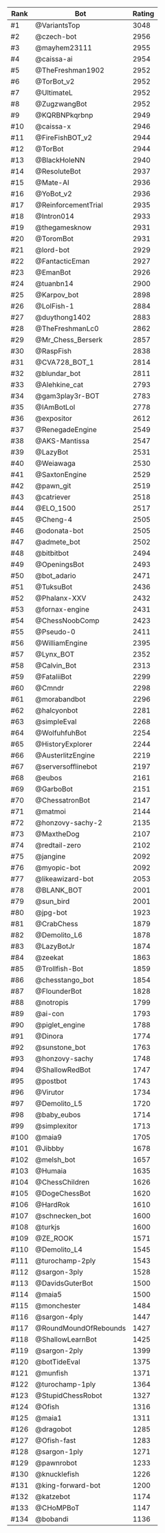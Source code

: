 Rank|Bot|Rating
---|---|---
#1|@VariantsTop|3048
#2|@czech-bot|2956
#3|@mayhem23111|2955
#4|@caissa-ai|2954
#5|@TheFreshman1902|2952
#6|@TorBot_v2|2952
#7|@UltimateL|2952
#8|@ZugzwangBot|2952
#9|@KQRBNPkqrbnp|2949
#10|@caissa-x|2946
#11|@FireFishBOT_v2|2944
#12|@TorBot|2944
#13|@BlackHoleNN|2940
#14|@ResoluteBot|2937
#15|@Mate-AI|2936
#16|@YoBot_v2|2936
#17|@ReinforcementTrial|2935
#18|@Intron014|2933
#19|@thegamesknow|2931
#20|@ToromBot|2931
#21|@lord-bot|2929
#22|@FantacticEman|2927
#23|@EmanBot|2926
#24|@tuanbn14|2900
#25|@Karpov_bot|2898
#26|@LolFish-1|2884
#27|@duythong1402|2883
#28|@TheFreshmanLc0|2862
#29|@Mr_Chess_Berserk|2857
#30|@RaspFish|2838
#31|@CVA728_BOT_1|2814
#32|@blundar_bot|2811
#33|@Alehkine_cat|2793
#34|@gam3play3r-BOT|2783
#35|@IAmBotLol|2778
#36|@expositor|2612
#37|@RenegadeEngine|2549
#38|@AKS-Mantissa|2547
#39|@LazyBot|2531
#40|@Weiawaga|2530
#41|@SaxtonEngine|2529
#42|@pawn_git|2519
#43|@catriever|2518
#44|@ELO_1500|2517
#45|@Cheng-4|2505
#46|@odonata-bot|2505
#47|@admete_bot|2502
#48|@bitbitbot|2494
#49|@OpeningsBot|2493
#50|@bot_adario|2471
#51|@TuksuBot|2436
#52|@Phalanx-XXV|2432
#53|@fornax-engine|2431
#54|@ChessNoobComp|2423
#55|@Pseudo-0|2411
#56|@WilliamEngine|2395
#57|@Lynx_BOT|2352
#58|@Calvin_Bot|2313
#59|@FataliiBot|2299
#60|@Cmndr|2298
#61|@morabandbot|2296
#62|@halcyonbot|2281
#63|@simpleEval|2268
#64|@WolfuhfuhBot|2254
#65|@HistoryExplorer|2244
#66|@AusterlitzEngine|2219
#67|@serversofflinebot|2197
#68|@eubos|2161
#69|@GarboBot|2151
#70|@ChessatronBot|2147
#71|@matmoi|2144
#72|@honzovy-sachy-2|2135
#73|@MaxtheDog|2107
#74|@redtail-zero|2102
#75|@jangine|2092
#76|@myopic-bot|2092
#77|@likeawizard-bot|2053
#78|@BLANK_BOT|2001
#79|@sun_bird|2001
#80|@jpg-bot|1923
#81|@CrabChess|1879
#82|@Demolito_L6|1878
#83|@LazyBotJr|1874
#84|@zeekat|1863
#85|@Trollfish-Bot|1859
#86|@chesstango_bot|1854
#87|@FlounderBot|1828
#88|@notropis|1799
#89|@ai-con|1793
#90|@piglet_engine|1788
#91|@Dinora|1774
#92|@sunstone_bot|1763
#93|@honzovy-sachy|1748
#94|@ShallowRedBot|1747
#95|@postbot|1743
#96|@Virutor|1734
#97|@Demolito_L5|1720
#98|@baby_eubos|1714
#99|@simplexitor|1713
#100|@maia9|1705
#101|@Jibbby|1678
#102|@melsh_bot|1657
#103|@Humaia|1635
#104|@ChessChildren|1626
#105|@DogeChessBot|1620
#106|@HardRok|1610
#107|@schnecken_bot|1600
#108|@turkjs|1600
#109|@ZE_ROOK|1571
#110|@Demolito_L4|1545
#111|@turochamp-2ply|1543
#112|@sargon-3ply|1528
#113|@DavidsGuterBot|1500
#114|@maia5|1500
#115|@monchester|1484
#116|@sargon-4ply|1447
#117|@RoundMoundOfRebounds|1427
#118|@ShallowLearnBot|1425
#119|@sargon-2ply|1399
#120|@botTideEval|1375
#121|@munfish|1371
#122|@turochamp-1ply|1364
#123|@StupidChessRobot|1327
#124|@Ofish|1316
#125|@maia1|1311
#126|@dragobot|1285
#127|@Ofish-fast|1283
#128|@sargon-1ply|1271
#129|@pawnrobot|1233
#130|@knucklefish|1226
#131|@king-forward-bot|1200
#132|@katzebot|1174
#133|@CHoMPBoT|1147
#134|@bobandi|1136
